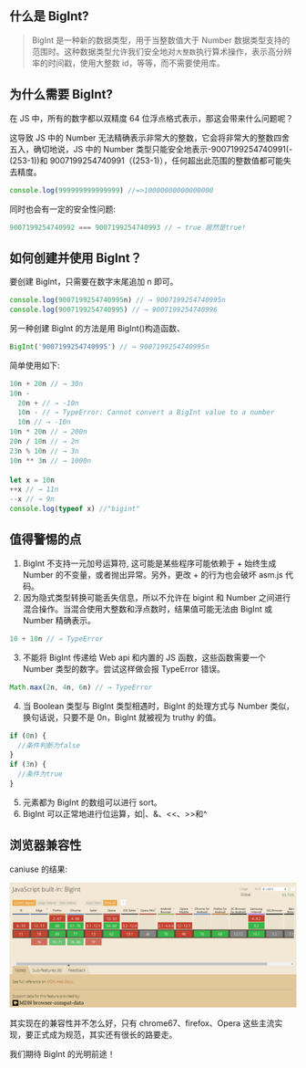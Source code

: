 ## 什么是 BigInt?

> BigInt 是一种新的数据类型，用于当整数值大于 Number 数据类型支持的范围时。这种数据类型允许我们安全地对`大整数`执行算术操作，表示高分辨率的时间戳，使用大整数 id，等等，而不需要使用库。

## 为什么需要 BigInt?

在 JS 中，所有的数字都以双精度 64 位浮点格式表示，那这会带来什么问题呢？

这导致 JS 中的 Number 无法精确表示非常大的整数，它会将非常大的整数四舍五入，确切地说，JS 中的 Number 类型只能安全地表示-9007199254740991(-(253-1))和 9007199254740991（(253-1)），任何超出此范围的整数值都可能失去精度。

```javascript
console.log(999999999999999) //=>10000000000000000
```

同时也会有一定的安全性问题:

```javascript
9007199254740992 === 9007199254740993 // → true 居然是true!
```

## 如何创建并使用 BigInt？

要创建 BigInt，只需要在数字末尾追加 n 即可。

```javascript
console.log(9007199254740995n) // → 9007199254740995n
console.log(9007199254740995) // → 9007199254740996
```

另一种创建 BigInt 的方法是用 BigInt()构造函数、

```javascript
BigInt('9007199254740995') // → 9007199254740995n
```

简单使用如下:

```javascript
10n + 20n // → 30n
10n -
  20n + // → -10n
  10n - // → TypeError: Cannot convert a BigInt value to a number
  10n // → -10n
10n * 20n // → 200n
20n / 10n // → 2n
23n % 10n // → 3n
10n ** 3n // → 1000n

let x = 10n
++x // → 11n
--x // → 9n
console.log(typeof x) //"bigint"
```

## 值得警惕的点

1.  BigInt 不支持一元加号运算符, 这可能是某些程序可能依赖于 + 始终生成 Number 的不变量，或者抛出异常。另外，更改 + 的行为也会破坏 asm.js 代码。
1.  因为隐式类型转换可能丢失信息，所以不允许在 bigint 和 Number 之间进行混合操作。当混合使用大整数和浮点数时，结果值可能无法由 BigInt 或 Number 精确表示。

```javascript
10 + 10n // → TypeError
```

3. 不能将 BigInt 传递给 Web api 和内置的 JS 函数，这些函数需要一个 Number 类型的数字。尝试这样做会报 TypeError 错误。

```javascript
Math.max(2n, 4n, 6n) // → TypeError
```

4. 当 Boolean 类型与 BigInt 类型相遇时，BigInt 的处理方式与 Number 类似，换句话说，只要不是 0n，BigInt 就被视为 truthy 的值。

```javascript
if (0n) {
  //条件判断为false
}
if (3n) {
  //条件为true
}
```

5.  元素都为 BigInt 的数组可以进行 sort。
6.  BigInt 可以正常地进行位运算，如|、&、<<、>>和^

## 浏览器兼容性

caniuse 的结果:

![1.png](../assets/1646099037084-fb29523e-d0c2-4af9-9df7-a0b0ab225672.png)

其实现在的兼容性并不怎么好，只有 chrome67、firefox、Opera 这些主流实现，要正式成为规范，其实还有很长的路要走。

我们期待 BigInt 的光明前途！
